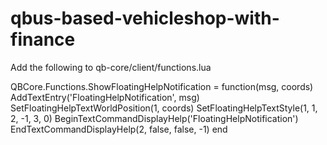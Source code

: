 # qbus-based-vehicleshop-with-finance


Add the following to qb-core/client/functions.lua

QBCore.Functions.ShowFloatingHelpNotification = function(msg, coords)
	AddTextEntry('FloatingHelpNotification', msg)
	SetFloatingHelpTextWorldPosition(1, coords)
	SetFloatingHelpTextStyle(1, 1, 2, -1, 3, 0)
	BeginTextCommandDisplayHelp('FloatingHelpNotification')
	EndTextCommandDisplayHelp(2, false, false, -1)
end
